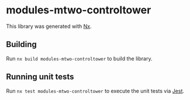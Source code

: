 # modules-mtwo-controltower

This library was generated with [Nx](https://nx.dev).

## Building

Run `nx build modules-mtwo-controltower` to build the library.

## Running unit tests

Run `nx test modules-mtwo-controltower` to execute the unit tests via [Jest](https://jestjs.io).
